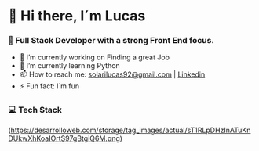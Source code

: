 # 👋 Hi there, I´m Lucas

### 🚀 Full Stack Developer with a strong Front End focus.
- 🔭 I’m currently working on Finding a great Job
- 🌱 I’m currently learning Python
- 📫 How to reach me: solarilucas92@gmail.com | [Linkedin](linkedin.com/in/lucas-solari) 
- ⚡ Fun fact: I´m fun 

### 💻 Tech Stack
(https://desarrolloweb.com/storage/tag_images/actual/sT1RLpDHzInATuKnDUkwXhKoaIOrtS97gBtgiQ6M.png)







